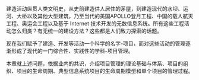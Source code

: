
建造活动纵贯人类文明史，从史前建造供人居住的茅屋，到建造现代的水坝、运河、大桥以及其他大型建筑，乃至当代的美国APOLLO登月工程、中国的载人航天工程、奥运会工程以及基于
Internet
技术开发的无数信息系统。所有这些工程活动怎么归类？有无统一的建设方法？这些都是人们致力探索的话题。

现在我们赋予了建造、开发等活动一个科学的名字-项目，而对这些活动的管理逐渐形成了现代的一门综合性、实践性的学科-项目管理。

本章就上述问题，依据业内的共识，介绍项目管理的理论基础与体系、项目的组织、项目的生命周期、典型信息系统项目的生命周期模型和单个项目的管理过程。
